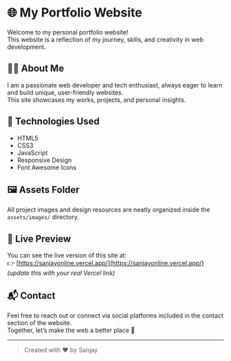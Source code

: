 # 🌐 My Portfolio Website

Welcome to my personal portfolio website!  
This website is a reflection of my journey, skills, and creativity in web development.

## 🧑‍💻 About Me

I am a passionate web developer and tech enthusiast, always eager to learn and build unique, user-friendly websites.  
This site showcases my works, projects, and personal insights.

## 🚀 Technologies Used

- HTML5  
- CSS3  
- JavaScript  
- Responsive Design  
- Font Awesome Icons  

## 🖼️ Assets Folder

All project images and design resources are neatly organized inside the `assets/images/` directory.

## 📱 Live Preview

You can see the live version of this site at:  
👉 [https://sanjayonline.vercel.app/](https://sanjayonline.vercel.app/) *(update this with your real Vercel link)*

## 📬 Contact

Feel free to reach out or connect via social platforms included in the contact section of the website.  
Together, let’s make the web a better place 💖

---

> Created with ❤️ by Sanjay
